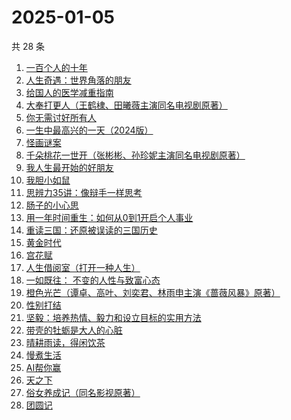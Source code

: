 # 2025-01-05

共 28 条

<!-- BEGIN WEREAD -->
<!-- 最后更新时间 2025-01-05 22:06:30 +0800 -->
1. [一百个人的十年](https://weread.qq.com/web/bookDetail/4bd32c90813ab98f8g015aee)
1. [人生奇遇：世界角落的朋友](https://weread.qq.com/web/bookDetail/5a032ac0813ab983cg017b69)
1. [给国人的医学减重指南](https://weread.qq.com/web/bookDetail/ed1324f0813ab91d5g013e7f)
1. [大奉打更人（王鹤棣、田曦薇主演同名电视剧原著）](https://weread.qq.com/web/bookDetail/72432c2071c4a37d72460a5)
1. [你无需讨好所有人](https://weread.qq.com/web/bookDetail/86232b60813ab983cg01186b)
1. [一生中最高兴的一天（2024版）](https://weread.qq.com/web/bookDetail/3fc328c0813ab899ag016d7c)
1. [怪画谜案](https://weread.qq.com/web/bookDetail/45632580813ab90d8g018fd7)
1. [千朵桃花一世开（张彬彬、孙珍妮主演同名电视剧原著）](https://weread.qq.com/web/bookDetail/02032650813ab6be2g0179d9)
1. [我人生最开始的好朋友](https://weread.qq.com/web/bookDetail/d5432980813ab96fbg0196e0)
1. [我胆小如鼠](https://weread.qq.com/web/bookDetail/276323e0813ab90a5g0144d7)
1. [思辨力35讲：像辩手一样思考](https://weread.qq.com/web/bookDetail/cf132e10813ab92e9g018088)
1. [肠子的小心思](https://weread.qq.com/web/bookDetail/12d32a505d07d812de2b051)
1. [用一年时间重生：如何从0到1开启个人事业](https://weread.qq.com/web/bookDetail/4513245071a0f66b451eadc)
1. [重读三国：还原被误读的三国历史](https://weread.qq.com/web/bookDetail/b0232a30813ab986ag011255)
1. [黄金时代](https://weread.qq.com/web/bookDetail/2bd329b05dedbc2bd49b02c)
1. [宫花赋](https://weread.qq.com/web/bookDetail/2d932800813ab97d4g0169ab)
1. [人生借阅室（打开一种人生）](https://weread.qq.com/web/bookDetail/1a232a10813ab7ca1g017111)
1. [一如既往： 不变的人性与致富心态](https://weread.qq.com/web/bookDetail/f8e322b0813ab8db0g01952e)
1. [橙色光芒（谭卓、高叶、刘奕君、林雨申主演《蔷薇风暴》原著）](https://weread.qq.com/web/bookDetail/4d532ef071fc19814d5663c)
1. [性别打结](https://weread.qq.com/web/bookDetail/34032c20813ab94b8g0106d5)
1. [坚毅：培养热情、毅力和设立目标的实用方法](https://weread.qq.com/web/bookDetail/ebb32110813ab987bg01218f)
1. [带壳的牡蛎是大人的心脏](https://weread.qq.com/web/bookDetail/d3732c70813ab7d40g016625)
1. [晴耕雨读，得闲饮茶](https://weread.qq.com/web/bookDetail/e39320b0813ab8447g0133f8)
1. [慢煮生活](https://weread.qq.com/web/bookDetail/e02324f072253196e021d5d)
1. [AI帮你赢](https://weread.qq.com/web/bookDetail/07032c90813ab9854g013829)
1. [天之下](https://weread.qq.com/web/bookDetail/4de326a0721770aa4de95f4)
1. [俗女养成记（同名影视原著）](https://weread.qq.com/web/bookDetail/d2932250813ab6b25g010b64)
1. [团圆记](https://weread.qq.com/web/bookDetail/b64323c0813ab9595g0181f0)
<!-- END WEREAD -->